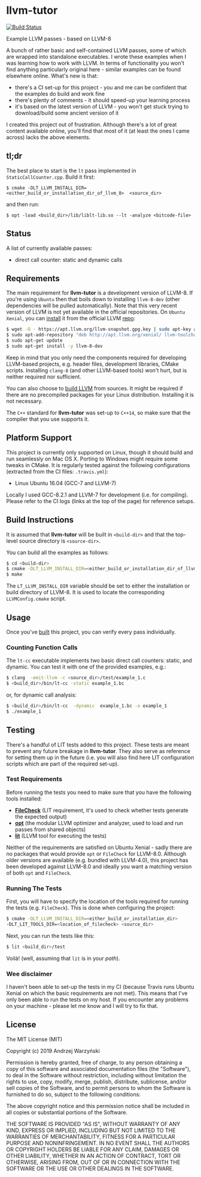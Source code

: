 llvm-tutor
=========
[![Build Status](https://travis-ci.org/banach-space/llvm-tutor.svg?branch=add_first_pass)](https://travis-ci.org/banach-space/llvm-tutor)

Example LLVM passes - based on LLVM-8

A bunch of rather basic and self-contained LLVM passes, some of which are
wrapped into standalone executables. I wrote these examples when I was learning
how to work with LLVM. In terms of functionality you won't find anything particularly
original here - similar examples can be found elsewhere online. What's new is
that:
  * there's a CI set-up for this project - you and me can be
    confident that the examples do build and work fine
  * there's plenty of comments - it should speed-up your learning process
  * it's based on the latest version of LLVM -  you won't get stuck
    trying to download/build some ancient version of it

I created this project out of frustration. Although there's a lot of great
content available online, you'll find that most of it (at least the ones I
came across) lacks the above elements.

tl;dr
-----
The best place to start is the `lt` pass implemented in
`StaticCallCounter.cpp`. Build it first:
```
$ cmake -DLT_LLVM_INSTALL_DIR=<either_build_or_installation_dir_of_llvm_8>  <source_dir>
```
and then run:
```
$ opt -load <build_dir>/lib/liblt-lib.so --lt -analyze <bitcode-file>
```

Status
------
A list of currently available passes:
   * direct call counter: static and dynamic calls

Requirements
------------
The main requirement for **llvm-tutor** is a development version of LLVM-8. If
you're using `Ubuntu` then that boils down to installing `llvm-8-dev` (other
dependencies will be pulled automatically). Note that this very recent version
of LLVM is not yet available in the official repositories. On `Ubuntu Xenial`,
you can
[install](https://blog.kowalczyk.info/article/k/how-to-install-latest-clang-6.0-on-ubuntu-16.04-xenial-wsl.html)
it from the official LLVM [repo](http://apt.llvm.org/):
```bash
$ wget -O - https://apt.llvm.org/llvm-snapshot.gpg.key | sudo apt-key add -
$ sudo apt-add-repository "deb http://apt.llvm.org/xenial/ llvm-toolchain-xenial-8.0 main"
$ sudo apt-get update
$ sudo apt-get install -y llvm-8-dev
```

Keep in mind that you only need the components required for developing
LLVM-based projects, e.g. header files, development libraries, CMake scripts.
Installing `clang-8` (and other LLVM-based tools) won't hurt, but is neither
required nor sufficient.

You can also choose to [build LLVM](https://llvm.org/docs/CMake.html) from
sources. It might be required if there are no precompiled packages for your
Linux distribution. Installing it is not necessary.

The `C++` standard for **llvm-tutor** was set-up to `C++14`, so make sure that
the compiler that you use supports it.

Platform Support
----------------
This project is currently only supported on Linux, though it should build and
run seamlessly on Mac OS X. Porting to Windows might require some tweaks in
CMake. It is regularly tested against the following configurations (extracted
from the CI files:
`.travis.yml`):
  * Linux Ubuntu 16.04 (GCC-7 and LLVM-7)

Locally I used GCC-8.2.1 and LLVM-7 for development (i.e. for compiling). Please
refer to the CI logs (links at the top of the page) for reference setups.

Build Instructions
------------------
It is assumed that **llvm-tutor** will be built in `<build-dir>` and that the
top-level source directory is `<source-dir>`.

You can build all the examples as follows:
```bash
$ cd <build-dir>
$ cmake -DLT_LLVM_INSTALL_DIR=<either_build_or_installation_dir_of_llvm_8>  <source_dir>
$ make
```

The `LT_LLVM_INSTALL_DIR` variable should be set to either the installation or
build directory of LLVM-8. It is used to locate the corresponding
`LLVMConfig.cmake` script.

Usage
-----
Once you've [built](#build-instructions) this project, you can verify every
pass individually.

### Counting Function Calls
The `lt-cc` executable implements two basic direct call counters: static, and
dynamic. You can test it with one of the provided examples, e.g.:
```bash
$ clang  -emit-llvm -c <source_dir>/test/example_1.c
$ <build_dir>/bin/lt-cc -static example_1.bc
```

or, for dynamic call analysis:
```bash
$ <build_dir>/bin/lt-cc  -dynamic  example_1.bc -o example_1
$ ./example_1
```

Testing
-------
There's a handful of LIT tests added to this project. These tests are meant to
prevent any future breakage in **llvm-tutor**. They also serve as reference for
setting them up in the future (i.e. you will also find here LIT configuration
scripts which are part of the required set-up).

### Test Requirements

Before running the tests you need to make sure that you have the following
tools installed:
  * [**FileCheck**](https://llvm.org/docs/CommandGuide/lit.html) (LIT
    requirement, it's used to check whether tests generate the expected output)
  * [**opt**](http://llvm.org/docs/CommandGuide/opt.html) (the modular LLVM
    optimizer and analyzer, used to load and run passes from shared objects)
  * [**lit**](https://llvm.org/docs/CommandGuide/lit.html) (LLVM tool for executing
    the tests)

Neither of the requirements are satisfied on Ubuntu Xenial - sadly there are no
packages that would provide `opt` or `FileCheck` for LLVM-8.0. Although older
versions are available (e.g. bundled with LLVM-4.0), this project has been
developed against LLVM-8.0 and ideally you want a matching version of both
`opt` and `FileCheck`.

### Running The Tests
First, you will have to specify the location of the tools required for
running the tests (e.g. `FileCheck`). This is done when configuring the
project:

```bash
$ cmake -DLT_LLVM_INSTALL_DIR=<either_build_or_installation_dir>
-DLT_LIT_TOOLS_DIR=<location_of_filecheck> <source_dir>
```
Next, you can run the tests like this:
```bash
$ lit <build_dir>/test
```
Voilà! (well, assuming that `lit` is in your _path_).

### Wee disclaimer
I haven't been able to set-up the tests in my CI (because Travis runs Ubuntu
Xenial on which the basic requirements are not met). This means that I've only
been able to run the tests on my host. If you encounter any problems on your
machine - please let me know and I will try to fix that.

License
--------
The MIT License (MIT)

Copyright (c) 2019 Andrzej Warzyński

Permission is hereby granted, free of charge, to any person obtaining a copy of
this software and associated documentation files (the "Software"), to deal in
the Software without restriction, including without limitation the rights to
use, copy, modify, merge, publish, distribute, sublicense, and/or sell copies
of the Software, and to permit persons to whom the Software is furnished to do
so, subject to the following conditions:

The above copyright notice and this permission notice shall be included in all
copies or substantial portions of the Software.

THE SOFTWARE IS PROVIDED "AS IS", WITHOUT WARRANTY OF ANY KIND, EXPRESS OR
IMPLIED, INCLUDING BUT NOT LIMITED TO THE WARRANTIES OF MERCHANTABILITY,
FITNESS FOR A PARTICULAR PURPOSE AND NONINFRINGEMENT. IN NO EVENT SHALL THE
AUTHORS OR COPYRIGHT HOLDERS BE LIABLE FOR ANY CLAIM, DAMAGES OR OTHER
LIABILITY, WHETHER IN AN ACTION OF CONTRACT, TORT OR OTHERWISE, ARISING FROM,
OUT OF OR IN CONNECTION WITH THE SOFTWARE OR THE USE OR OTHER DEALINGS IN THE
SOFTWARE.
